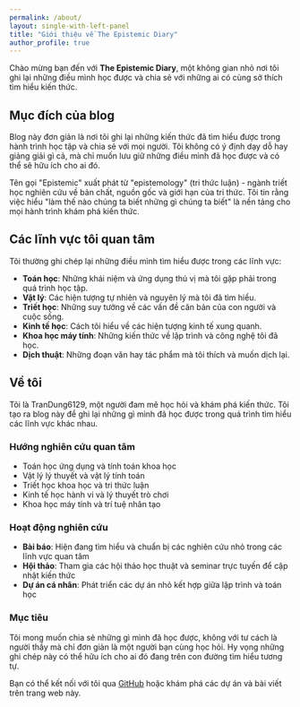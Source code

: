 ```yaml
---
permalink: /about/
layout: single-with-left-panel
title: "Giới thiệu về The Epistemic Diary"
author_profile: true
---
```


Chào mừng bạn đến với **The Epistemic Diary**, một không gian nhỏ nơi tôi ghi lại những điều mình học được và chia sẻ với những ai có cùng sở thích tìm hiểu kiến thức.

## Mục đích của blog

Blog này đơn giản là nơi tôi ghi lại những kiến thức đã tìm hiểu được trong hành trình học tập và chia sẻ với mọi người. Tôi không có ý định dạy dỗ hay giảng giải gì cả, mà chỉ muốn lưu giữ những điều mình đã học được và có thể sẽ hữu ích cho ai đó.

Tên gọi "Epistemic" xuất phát từ "epistemology" (tri thức luận) - ngành triết học nghiên cứu về bản chất, nguồn gốc và giới hạn của tri thức. Tôi tin rằng việc hiểu "làm thế nào chúng ta biết những gì chúng ta biết" là nền tảng cho mọi hành trình khám phá kiến thức.

## Các lĩnh vực tôi quan tâm

Tôi thường ghi chép lại những điều mình tìm hiểu được trong các lĩnh vực:

- **Toán học**: Những khái niệm và ứng dụng thú vị mà tôi gặp phải trong quá trình học tập.
- **Vật lý**: Các hiện tượng tự nhiên và nguyên lý mà tôi đã tìm hiểu.
- **Triết học**: Những suy tưởng về các vấn đề căn bản của con người và cuộc sống.
- **Kinh tế học**: Cách tôi hiểu về các hiện tượng kinh tế xung quanh.
- **Khoa học máy tính**: Những kiến thức về lập trình và công nghệ tôi đã học.
- **Dịch thuật**: Những đoạn văn hay tác phẩm mà tôi thích và muốn dịch lại.

## Về tôi

Tôi là TranDung6129, một người đam mê học hỏi và khám phá kiến thức. Tôi tạo ra blog này để ghi lại những gì mình đã học được trong quá trình tìm hiểu các lĩnh vực khác nhau.

### Hướng nghiên cứu quan tâm
- Toán học ứng dụng và tính toán khoa học
- Vật lý lý thuyết và vật lý tính toán
- Triết học khoa học và tri thức luận
- Kinh tế học hành vi và lý thuyết trò chơi
- Khoa học máy tính và trí tuệ nhân tạo

### Hoạt động nghiên cứu
- **Bài báo**: Hiện đang tìm hiểu và chuẩn bị các nghiên cứu nhỏ trong các lĩnh vực quan tâm
- **Hội thảo**: Tham gia các hội thảo học thuật và seminar trực tuyến để cập nhật kiến thức
- **Dự án cá nhân**: Phát triển các dự án nhỏ kết hợp giữa lập trình và toán học

### Mục tiêu
Tôi mong muốn chia sẻ những gì mình đã học được, không với tư cách là người thầy mà chỉ đơn giản là một người bạn cùng học hỏi. Hy vọng những ghi chép này có thể hữu ích cho ai đó đang trên con đường tìm hiểu tương tự.

Bạn có thể kết nối với tôi qua [GitHub](https://github.com/TranDung6129) hoặc khám phá các dự án và bài viết trên trang web này.
